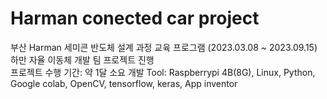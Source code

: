 # Harman conected car project
부산 Harman 세미콘 반도체 설계 과정 교육 프로그램 (2023.03.08 ~ 2023.09.15)	
하만 자율 이동체 개발 팀 프로젝트 진행	
프로젝트 수행 기간: 약 1달 소요	
개발 Tool: Raspberrypi 4B(8G), Linux, Python, Google colab, OpenCV, tensorflow, keras, App inventor	
